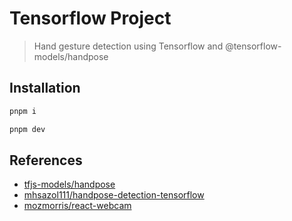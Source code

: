 # Tensorflow Project
> Hand gesture detection using Tensorflow and @tensorflow-models/handpose

## Installation
```sh
pnpm i

pnpm dev
```

## References
- [tfjs-models/handpose](https://github.com/tensorflow/tfjs-models/tree/master/handpose)
- [mhsazol111/handpose-detection-tensorflow](https://github.com/mhsazol111/handpose-detection-tensorflow)
- [mozmorris/react-webcam](https://github.com/mozmorris/react-webcam)

